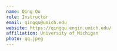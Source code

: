 ```yaml
---
name: Qing Qu
role: Instructor
email: qingqu@umich.edu
website: https://qingqu.engin.umich.edu/
affiliation: University of Michigan
photo: qq.jpeg
---
```

